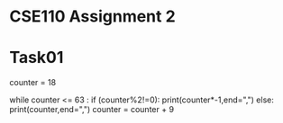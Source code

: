# CSE110 Assignment 2 
# Task01
counter = 18 

while counter <= 63 :
    if (counter%2!=0):
        print(counter*-1,end=",")
    else:
        print(counter,end=",")
    counter = counter + 9
